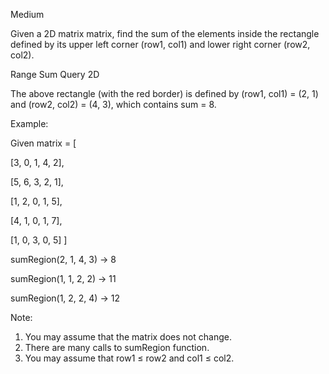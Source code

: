 Medium

Given a 2D matrix matrix, find the sum of the elements inside the rectangle defined by its upper left corner (row1, col1) and lower right corner (row2, col2).

Range Sum Query 2D

The above rectangle (with the red border) is defined by (row1, col1) = (2, 1) and (row2, col2) = (4, 3), which contains sum = 8.

Example:

Given matrix = [

  [3, 0, 1, 4, 2],
  
  [5, 6, 3, 2, 1],
  
  [1, 2, 0, 1, 5],
  
  [4, 1, 0, 1, 7],
  
  [1, 0, 3, 0, 5]
]

sumRegion(2, 1, 4, 3) -> 8

sumRegion(1, 1, 2, 2) -> 11

sumRegion(1, 2, 2, 4) -> 12

Note:
1. You may assume that the matrix does not change.
2. There are many calls to sumRegion function.
3. You may assume that row1 ≤ row2 and col1 ≤ col2.
